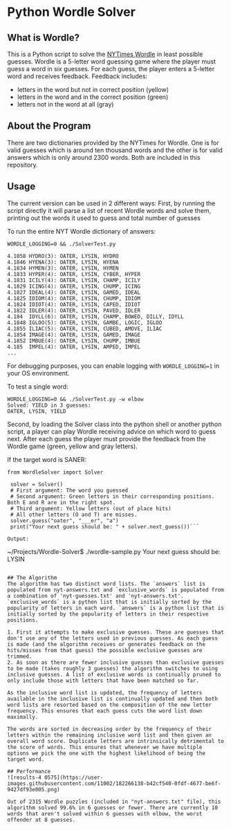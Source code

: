 # Python Wordle Solver

## What is Wordle?
This is a Python script to solve the [NYTimes Wordle](https://www.nytimes.com/games/wordle/index.html) in least possible guesses. Wordle is a 5-letter word guessing game where the player must guess a word in six guesses. For each guess, the player enters a 5-letter word and receives feedback. Feedback includes:
- letters in the word but not in correct position (yellow)
- letters in the word and in the correct position (green)
- letters not in the word at all (gray)

## About the Program
There are two dictionaries provided by the NYTimes for Wordle. One is for valid guesses which is around ten thousand words and the other is for valid answers which is only around 2300 words. Both are included in this repository.

## Usage
The current version can be used in 2 different ways:
First, by running the script directly it will parse a list of recent Wordle words and solve them, printing out the words it used to guess and total number of guesses

To run the entire NYT Wordle dictionary of answers:
```
WORDLE_LOGGING=0 && ./SolverTest.py 
```

```
4.1858 HYDRO(3): OATER, LYSIN, HYDRO
4.1846 HYENA(3): OATER, LYSIN, HYENA
4.1834 HYMEN(3): OATER, LYSIN, HYMEN
4.1833 HYPER(4): OATER, LYSIN, CYBER, HYPER
4.1831 ICILY(4): OATER, LYSIN, CHAMP, ICILY
4.1829 ICING(4): OATER, LYSIN, CHUMP, ICING
4.1827 IDEAL(4): OATER, LYSIN, GAMED, IDEAL
4.1825 IDIOM(4): OATER, LYSIN, CHUMP, IDIOM
4.1824 IDIOT(4): OATER, LYSIN, CAPED, IDIOT
4.1822 IDLER(4): OATER, LYSIN, PAVED, IDLER
4.184  IDYLL(6): OATER, LYSIN, CHAMP, BOWED, DILLY, IDYLL
4.1848 IGLOO(5): OATER, LYSIN, GAMBE, LOGIC, IGLOO
4.1855 ILIAC(5): OATER, LYSIN, CUBED, AMOVE, ILIAC
4.1854 IMAGE(4): OATER, LYSIN, GAMED, IMAGE
4.1852 IMBUE(4): OATER, LYSIN, CHUMP, IMBUE
4.185  IMPEL(4): OATER, LYSIN, AMPED, IMPEL
...
```

For debugging purposes, you can enable logging with `WORDLE_LOGGING=1` in your OS environment.

To test a single word:
```
WORDLE_LOGGING=0 && ./SolverTest.py -w elbow
Solved: YIELD in 3 guesses: 
OATER, LYSIN, YIELD
```

Second, by loading the Solver class into the python shell or another python script, a player can play Wordle receiving advice on which word to guess next. After each guess the player must provide the feedback from the Wordle game (green, yellow and gray letters).

If the target word is SANER:
```
from WordleSolver import Solver
 
 solver = Solver()
 # First argument: The word you guessed
 # Second argument: Green letters in their corresponding positions. Both E and R are in the right spot.
 # Third argument: Yellow letters (out of place hits)
 # All other letters (O and T) are misses.
 solver.guess("oater", "___er", "a")
 print("Your next guess should be: " + solver.next_guess())```

Output:
```
~/Projects/Wordle-Solver$ ./wordle-sample.py 
Your next guess should be: LYSIN
```

## The Algorithm
The algorithm has two distinct word lists. The `answers` list is populated from nyt-answers.txt and `exclusive_words` is populated from a combination of 'nyt-guesses.txt' and 'nyt-answers.txt'. `exclusive_words` is a python list that is initially sorted by the popularity of letters in each word. `answers` is a python list that is initially sorted by the popularity of letters in their respective positions.

1. First it attempts to make exclusive guesses. These are guesses that don't use any of the letters used in previous guesses. As each guess is made (and the algorithm receives or generates feedback on the hits/misses from that guess) the possible exclusive guesses are trimmed.
2. As soon as there are fewer inclusive guesses than exclusive guesses to be made (takes roughly 3 guesses) the algorithm switches to using inclusive guesses. A list of exclusive words is continually pruned to only include those with letters that have been matched so far.

As the inclusive word list is updated, the frequency of letters available in the inclusive list is continually updated and then both word lists are resorted based on the composition of the new letter frequency. This ensures that each guess cuts the word list down maximally.

The words are sorted in decreasing order by the frequency of their letters within the remaining inclusive word list and then given an overall word score. Duplicate letters are intrinsically detrimental to the score of words. This ensures that whenever we have multiple options we pick the one with the highest likelihood of being the target word.

## Performance
![results-4 0575](https://user-images.githubusercontent.com/11002/182266138-b42cf540-0fdf-4677-be6f-9427df93e005.png)

Out of 2315 Wordle puzzles (included in "nyt-answers.txt" file), this algorithm solved 99.6% in 6 guesses or fewer. There are currently 10 words that aren't solved within 6 guesses with elbow, the worst offender at 8 guesses.
